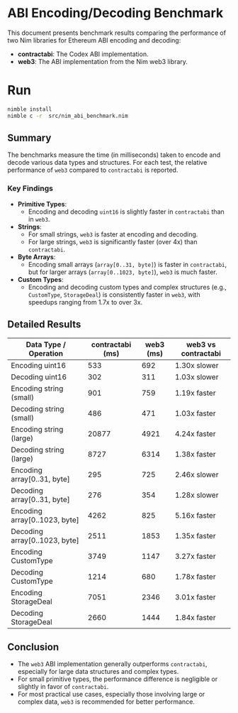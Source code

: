 # ABI Encoding/Decoding Benchmark

This document presents benchmark results comparing the performance of two Nim libraries for Ethereum ABI encoding and decoding:

- **contractabi**: The Codex ABI implementation.
- **web3**: The ABI implementation from the Nim web3 library.

# Run

```bash
nimble install
nimble c -r  src/nim_abi_benchmark.nim
```

## Summary

The benchmarks measure the time (in milliseconds) taken to encode and decode various data types and structures. For each test, the relative performance of `web3` compared to `contractabi` is reported.

### Key Findings

- **Primitive Types**:
    - Encoding and decoding `uint16` is slightly faster in `contractabi` than in `web3`.
- **Strings**:
    - For small strings, `web3` is faster at encoding and decoding.
    - For large strings, `web3` is significantly faster (over 4x) than `contractabi`.
- **Byte Arrays**:
    - Encoding small arrays (`array[0..31, byte]`) is faster in `contractabi`, but for larger arrays (`array[0..1023, byte]`), `web3` is much faster.
- **Custom Types**:
    - Encoding and decoding custom types and complex structures (e.g., `CustomType`, `StorageDeal`) is consistently faster in `web3`, with speedups ranging from 1.7x to over 3x.

## Detailed Results

| Data Type / Operation                | contractabi (ms) | web3 (ms) | web3 vs contractabi |
|--------------------------------------|------------------|-----------|---------------------|
| Encoding uint16                      | 533              | 692       | 1.30x slower        |
| Decoding uint16                      | 302              | 311       | 1.03x slower        |
| Encoding string (small)              | 901              | 759       | 1.19x faster        |
| Decoding string (small)              | 486              | 471       | 1.03x faster        |
| Encoding string (large)              | 20877            | 4921      | 4.24x faster        |
| Decoding string (large)              | 8727             | 6314      | 1.38x faster        |
| Encoding array[0..31, byte]          | 295              | 725       | 2.46x slower        |
| Decoding array[0..31, byte]          | 276              | 354       | 1.28x slower        |
| Encoding array[0..1023, byte]        | 4262             | 825       | 5.16x faster        |
| Decoding array[0..1023, byte]        | 2511             | 1853      | 1.35x faster        |
| Encoding CustomType                  | 3749             | 1147      | 3.27x faster        |
| Decoding CustomType                  | 1214             | 680       | 1.78x faster        |
| Encoding StorageDeal                 | 7051             | 2346      | 3.01x faster        |
| Decoding StorageDeal                 | 2660             | 1444      | 1.84x faster        |

## Conclusion

- The `web3` ABI implementation generally outperforms `contractabi`, especially for large data structures and complex types.
- For small primitive types, the performance difference is negligible or slightly in favor of `contractabi`.
- For most practical use cases, especially those involving large or complex data, `web3` is recommended for better performance.
